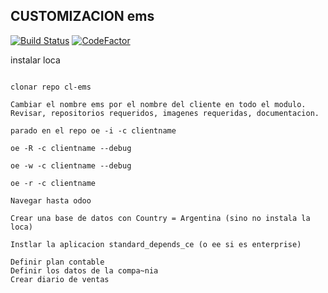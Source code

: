 CUSTOMIZACION ems 
-------------------------

[![Build Status](https://travis-ci.org/jobiols/cl-ems.svg?branch=11.0)](https://travis-ci.org/jobiols/cl-ems)
[![CodeFactor](https://www.codefactor.io/repository/github/jobiols/cl-ems/badge)](https://www.codefactor.io/repository/github/jobiols/cl-ems)


instalar loca
~~~~~~~~~~~~~

clonar repo cl-ems

Cambiar el nombre ems por el nombre del cliente en todo el modulo.
Revisar, repositorios requeridos, imagenes requeridas, documentacion.

parado en el repo oe -i -c clientname

oe -R -c clientname --debug

oe -w -c clientname --debug

oe -r -c clientname

Navegar hasta odoo

Crear una base de datos con Country = Argentina (sino no instala la loca)

Instlar la aplicacion standard_depends_ce (o ee si es enterprise)

Definir plan contable
Definir los datos de la compa~nia
Crear diario de ventas
